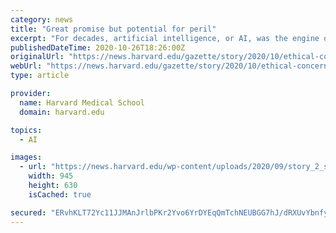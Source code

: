 ```yaml
---
category: news
title: "Great promise but potential for peril"
excerpt: "For decades, artificial intelligence, or AI, was the engine of high-level STEM research. Most consumers became aware of the technology’s power and potential through internet platforms like Google and Facebook, and retailer Amazon. Today, AI is essential ..."
publishedDateTime: 2020-10-26T18:26:00Z
originalUrl: "https://news.harvard.edu/gazette/story/2020/10/ethical-concerns-mount-as-ai-takes-bigger-decision-making-role/"
webUrl: "https://news.harvard.edu/gazette/story/2020/10/ethical-concerns-mount-as-ai-takes-bigger-decision-making-role/"
type: article

provider:
  name: Harvard Medical School
  domain: harvard.edu

topics:
  - AI

images:
  - url: "https://news.harvard.edu/wp-content/uploads/2020/09/story_2_shot_2500-945x630.jpg"
    width: 945
    height: 630
    isCached: true

secured: "ERvhKLT72Yc11JJMAnJrlbPKr2Yvo6YrDYEqQmTchNEUBGG7hJ/dRXUvYbnfywemTpbptiUzglic6VpYXOlTK8r9y5twZH6GbJvViJHxndg7p4WTeJfuB0yE2s526Q18TIRQU1kgrhPtQQc5A+t6GPhw+S/dEElNhyyHdcJliQLzHeV8piLGc3MQ/1wVnNrCSZcZvLALfq4myh4vfCVjGNC33aKxqit/G8JL04lRx7zzQOnwOZuxAiaQDW0dQoR3IgedVlFDGZ5FJiTiemvgStlzRskn/v5WsbM8EwYvQMsV4aQLldxLyDHZj0dwIVE4DkkYnzsPumDubNnsgSDrcQz+cK7Gf28QsX285NVwlGU=;1ya9U+PtGzgpqTjBAgWN6Q=="
---
```


